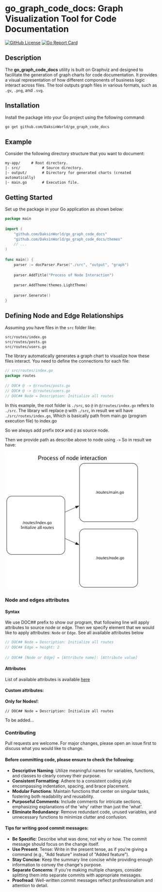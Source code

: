 
# go_graph_code_docs: Graph Visualization Tool for Code Documentation

[![GitHub License](https://img.shields.io/github/license/DaksinWorld/go_graph_code_docs)](https://github.com/DaksinWorld/go_graph_code_docs/blob/main/LICENSE)
[![Go Report Card](https://goreportcard.com/badge/github.com/DaksinWorld/go_graph_code_docs)](https://goreportcard.com/report/github.com/DaksinWorld/go_graph_code_docs)

## Description

The **go_graph_code_docs** utility is built on Graphviz and designed to facilitate the generation of graph charts for code documentation. It provides a visual representation of how different components of business logic interact across files. The tool outputs graph files in various formats, such as `.gv`, `.png`, and `.svg`.

## Installation

Install the package into your Go project using the following command:

```bash
go get github.com/DaksinWorld/go_graph_code_docs
```

## Example

Consider the following directory structure that you want to document:

```
my-app/     # Root directory.
|- src/          # Source directory.
|- output/       # Directory for generated charts (created automatically)
|- main.go       # Execution file.
```

## Getting Started

Set up the package in your Go application as shown below:

```go
package main

import (
	"github.com/DaksinWorld/go_graph_code_docs"
	"github.com/DaksinWorld/go_graph_code_docs/themes"
	// ...
)

func main() {
	parser := docParser.Parse("./src", "output", "graph")

	parser.AddTitle("Process of Node Interaction")

	parser.AddTheme(themes.LightTheme)

	parser.Generate()
}
```

## Defining Node and Edge Relationships

Assuming you have files in the `src` folder like:

```
src/routes/index.go
src/routes/posts.go
src/routes/users.go
```

The library automatically generates a graph chart to visualize how these files interact. You need to define the connections for each file:

```go
// src/routes/index.go 
package routes

// DOC# @ -> @/routes/posts.go
// DOC# @ -> @/routes/users.go
// DOC## Node = Description: Initialize all routes
```

In this example, the root folder is `./src`, so `@` in `@/routes/index.go` refers to `./src`. The library will replace `@` with `./src`, in result we will have `./src/routes/index.go`,
Which is basically path from main.go (program execution file) to index.go

So we always add prefix `DOC#` and `@` as source node.

Then we provide path as describe above to node using `->`
So in result we have:

![graph.png](graph.png)

### Node and edges attributes

#### Syntax

We use DOC## prefix to show our program, that following line will apply attributes to source node or edge.
Then we specify element that we would like to apply attributes: `Node` or `Edge`.
See all available attributes below

```go
// DOC## Node = Description: Initialize all routes
// DOC## Edge = height: 2

// DOC## [Node or Edge] = [Attribute name]: [Attribute value]
```

#### Attributes
List of available attributes is available [here](https://graphviz.org/doc/info/attrs.html)

#### Custom attributes:

**Only for Nodes!**:

```// DOC## Node = Description: Initialize all routes```

To be added...


### Contributing

Pull requests are welcome. For major changes, please open an issue first
to discuss what you would like to change.

#### Before committing code, please ensure to check the following:

- **Descriptive Naming**: Utilize meaningful names for variables, functions, and classes to clearly convey their purpose.
- **Consistent Formatting**: Adhere to a consistent coding style encompassing indentation, spacing, and brace placement.
- **Modular Functions**: Maintain functions that center on singular tasks, fostering both readability and reusability.
- **Purposeful Comments**: Include comments for intricate sections, emphasizing explanations of the 'why' rather than just the 'what'.
- **Eliminate Redundancy**: Remove redundant code, unused variables, and unnecessary functions to minimize clutter and confusion.


#### Tips for writing good commit messages:

* **Be Specific**: Describe what was done, not why or how. The commit message should focus on the change itself.
* **Use Present**: Tense: Write in the present tense, as if you're giving a command (e.g., "Add feature" instead of "Added feature").
* **Stay Concise**: Keep the summary line concise while providing enough information to convey the change's purpose.
* **Separate Concerns**: If you're making multiple changes, consider splitting them into separate commits with appropriate messages.
* **Proofread**: Well-written commit messages reflect professionalism and attention to detail.